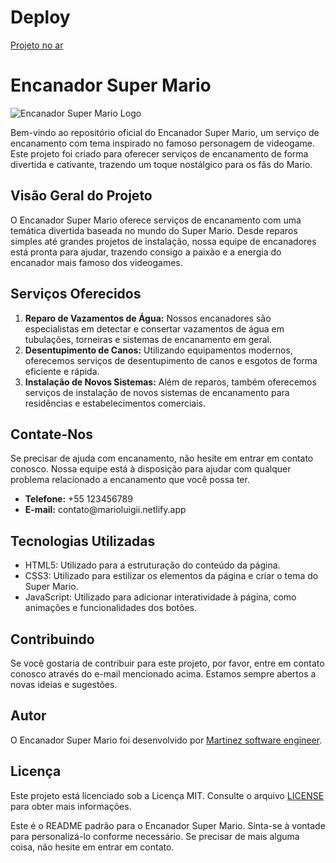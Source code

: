 <h1> Deploy </h1>
<a href="https://marioluigii.netlify.app/"> Projeto no ar </a>

<h1>Encanador Super Mario</h1>

<img src="https://marioluigii.netlify.app/images/logo.png" alt="Encanador Super Mario Logo">

<p>Bem-vindo ao repositório oficial do Encanador Super Mario, um serviço de encanamento com tema inspirado no famoso
personagem de videogame. Este projeto foi criado para oferecer serviços de encanamento de forma divertida e
cativante, trazendo um toque nostálgico para os fãs do Mario.</p>

<h2>Visão Geral do Projeto</h2>

<p>O Encanador Super Mario oferece serviços de encanamento com uma temática divertida baseada no mundo do Super Mario.
Desde reparos simples até grandes projetos de instalação, nossa equipe de encanadores está pronta para ajudar,
trazendo consigo a paixão e a energia do encanador mais famoso dos videogames.</p>

<h2>Serviços Oferecidos</h2>

<ol>
<li><strong>Reparo de Vazamentos de Água:</strong> Nossos encanadores são especialistas em detectar e consertar
vazamentos de água em tubulações, torneiras e sistemas de encanamento em geral.</li>
<li><strong>Desentupimento de Canos:</strong> Utilizando equipamentos modernos, oferecemos serviços de
desentupimento de canos e esgotos de forma eficiente e rápida.</li>
<li><strong>Instalação de Novos Sistemas:</strong> Além de reparos, também oferecemos serviços de instalação de
novos sistemas de encanamento para residências e estabelecimentos comerciais.</li>
</ol>
<h2>Contate-Nos</h2>

<p>Se precisar de ajuda com encanamento, não hesite em entrar em contato conosco. Nossa equipe está à disposição para
ajudar com qualquer problema relacionado a encanamento que você possa ter.</p>
<ul>
<li><strong>Telefone:</strong> +55 123456789</li>
<li><strong>E-mail:</strong> contato@marioluigii.netlify.app</li>
</ul>

<h2>Tecnologias Utilizadas</h2>

<ul>
<li>HTML5: Utilizado para a estruturação do conteúdo da página.</li>
<li>CSS3: Utilizado para estilizar os elementos da página e criar o tema do Super Mario.</li>
<li>JavaScript: Utilizado para adicionar interatividade à página, como animações e funcionalidades dos botões.
</li>
</ul>

<h2>Contribuindo</h2>

<p>Se você gostaria de contribuir para este projeto, por favor, entre em contato conosco através do e-mail mencionado
acima. Estamos sempre abertos a novas ideias e sugestões.</p>

<h2>Autor</h2>

<p>O Encanador Super Mario foi desenvolvido por <a href="https://github.com/LucMLC">Martinez software engineer</a>.
</p>

<h2>Licença</h2>

<p>Este projeto está licenciado sob a Licença MIT. Consulte o arquivo <a href="LICENSE">LICENSE</a> para obter mais
informações.</p>

<p>Este é o README padrão para o Encanador Super Mario. Sinta-se à vontade para personalizá-lo conforme necessário.
Se precisar de mais alguma coisa, não hesite em entrar em contato.</p>
